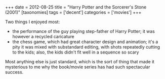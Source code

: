 +++
date = 2012-08-25
title = "Harry Potter and the Sorcerer's Stone (2001)"
[taxonomies]
tags = ['decent']
categories = ['movies']
+++

Two things I enjoyed most:

-   the performance of the guy playing step-father of Harry Potter; it
    was however a recycled caricature
-   the chess game, which had great character design and animation;
    it's a pity it was mixed with substandard editing, with shots
    repeatedly cutting to the kids; also, the kids didn't fit well in a
    sequence so scary

Most anything else is just standard, which is the sort of thing that
made it mysterious to me why the book/movie series has had such
spectacular success.
